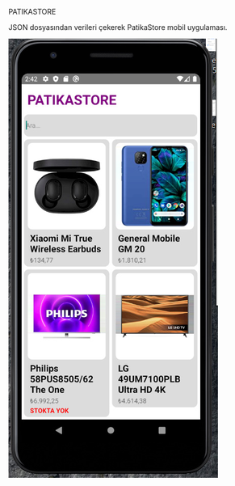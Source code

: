 PATIKASTORE

JSON dosyasından verileri çekerek PatikaStore mobil uygulaması.

![Projenin Görseli:](./image.jpg)